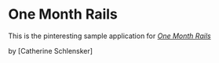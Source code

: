 # One Month Rails 

This is the pinteresting sample application for 
[*One Month Rails*](http://onemonthrails.com)

by [Catherine Schlensker]